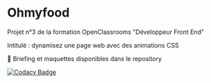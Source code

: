 # Ohmyfood
Projet n°3 de la formation OpenClassrooms "Développeur Front End"

Intitulé : dynamisez une page web avec des animations CSS

📰 Briefing et maquettes disponibles dans le repository

[![Codacy Badge](https://app.codacy.com/project/badge/Grade/9380230f2dbe4eaa934ded69e7de6b9e)](https://www.codacy.com/gh/maxime-rl/MaximeRobilLepretre_3_26012021/dashboard?utm_source=github.com&amp;utm_medium=referral&amp;utm_content=maxime-rl/MaximeRobilLepretre_3_26012021&amp;utm_campaign=Badge_Grade)
